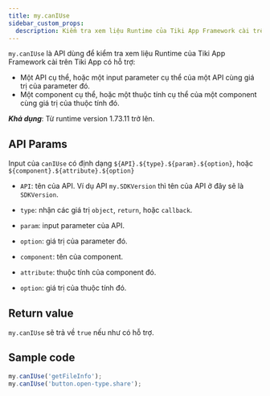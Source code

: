 ```yaml
---
title: my.canIUse
sidebar_custom_props:
  description: Kiểm tra xem liệu Runtime của Tiki App Framework cài trên Tiki App có hỗ trợ hay không
---
```


`my.canIUse` là API dùng để kiểm tra xem liệu Runtime của Tiki App Framework cài trên Tiki App có hỗ trợ:

- Một API cụ thể, hoặc một input parameter cụ thể của một API cùng giá trị của parameter đó.
- Một component cụ thể, hoặc một thuộc tính cụ thể của một component cùng giá trị của thuộc tính đó.

**_Khả dụng_**: Từ runtime version 1.73.11 trở lên.

## API Params

Input của `canIUse` có định dạng `${API}.${type}.${param}.${option}`, hoặc `${component}.${attribute}.${option}`

- `API`: tên của API. Ví dụ API `my.SDKVersion` thì tên của API ở đây sẽ là `SDKVersion`.
- `type`: nhận các giá trị `object`, `return`, hoặc `callback`.
- `param`: input parameter của API.
- `option`: giá trị của parameter đó.

- `component`: tên của component.
- `attribute`: thuộc tính của component đó.
- `option`: giá trị của thuộc tính đó.

## Return value

`my.canIUse` sẽ trả về `true` nếu như có hỗ trợ.

## Sample code

```js
my.canIUse('getFileInfo');
my.canIUse('button.open-type.share');
```
